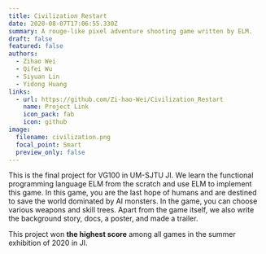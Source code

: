 ```yaml
---
title: Civilization Restart
date: 2020-08-07T17:06:55.330Z
summary: A rouge-like pixel adventure shooting game written by ELM.
draft: false
featured: false
authors:
  - Zihao Wei
  - Qifei Wu
  - Siyuan Lin
  - Yidong Huang
links:
  - url: https://github.com/Zi-hao-Wei/Civilization_Restart
    name: Project Link
    icon_pack: fab
    icon: github
image:
  filename: civilization.png
  focal_point: Smart
  preview_only: false
---
```

This is the final project for VG100 in UM-SJTU JI. We learn the functional programming language ELM from the scratch and use ELM to implement this game. In this game, you are the last hope of humans and are destined to save the world dominated by AI monsters. In the game, you can choose various weapons and skill trees. Apart from the game itself, we also write the background story, docs, a poster, and made a trailer.

This project won **the highest score** among all games in the summer exhibition of 2020 in JI.